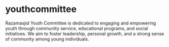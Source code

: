 # youthcommittee
Razamasjid Youth Committee is dedicated to engaging and empowering youth through community service, educational programs, and social initiatives. We aim to foster leadership, personal growth, and a strong sense of community among young individuals.
